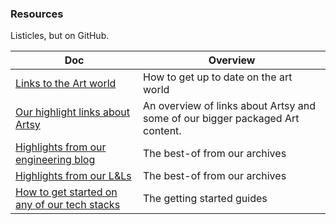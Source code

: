 ### Resources

Listicles, but on GitHub.

<!-- prettier-ignore-start -->
<!-- start_toc -->
| Doc | Overview |
|--|--|
| [Links to the Art world](/resources/art.md#readme) | How to get up to date on the art world |
| [Our highlight links about Artsy](/resources/artsy.md#readme) | An overview of links about Artsy and some of our bigger packaged Art content. |
| [Highlights from our engineering blog](/resources/blog.md#readme) | The best-of from our archives |
| [Highlights from our L&Ls](/resources/lnl.md#readme) | The best-of from our archives |
| [How to get started on any of our tech stacks](/resources/tech-learning.md#readme) | The getting started guides |
<!-- end_toc -->
<!-- prettier-ignore-end -->
